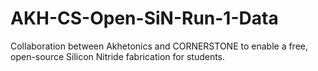 # AKH-CS-Open-SiN-Run-1-Data

Collaboration between Akhetonics and CORNERSTONE to enable a free, open-source Silicon Nitride fabrication for students.